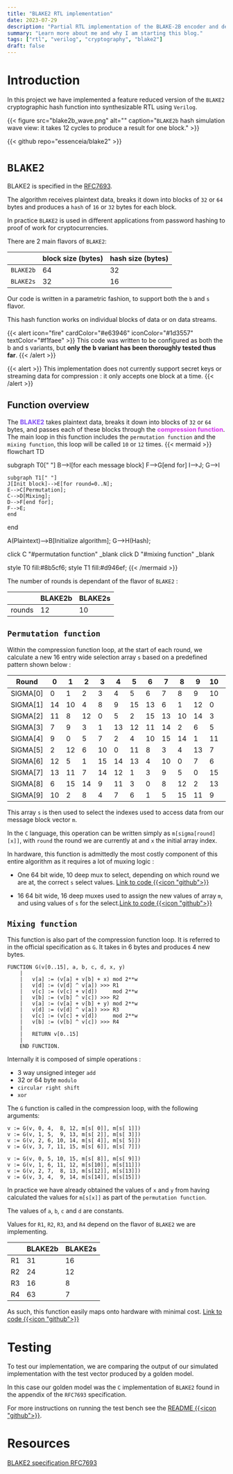 ```yaml
---
title: "BLAKE2 RTL implementation"
date: 2023-07-29
description: "Partial RTL implementation of the BLAKE-2B encoder and decoder."
summary: "Learn more about me and why I am starting this blog."
tags: ["rtl", "verilog", "cryptography", "blake2"]
draft: false
---
```

# Introduction

In this project we have implemented a feature reduced version of the `BLAKE2` cryptographic hash function into
synthesizable RTL using `Verilog`.

{{< figure
    src="blake2b_wave.png"
    alt=""
    caption="`BLAKE2b` hash simulation wave view: it takes 12 cycles to produce a result for one block."
    >}}

{{< github repo="essenceia/blake2" >}}


# `BLAKE2`


BLAKE2 is specified in the [RFC7693](https://tools.ietf.org/html/rfc7693).

The algorithm receives plaintext data, breaks it down into blocks of `32` or `64` bytes 
and produces a `hash` of `16` or `32` bytes for each block. 

In practice `BLAKE2` is used in different applications from password hashing to proof of work
for cryptocurrencies.

There are 2 main flavors of `BLAKE2`:


|  | block size (bytes) | hash size (bytes) |
| ------ | --------------------------- | ------------------- |
| `BLAKE2b` | 64 | 32 | 
| `BLAKE2s` |  32 | 16 | 


Our code is written in a parametric fashion, to support both the `b` and `s` flavor.

This hash function works on individual blocks of data or on data streams.

{{< alert icon="fire" cardColor="#e63946" iconColor="#1d3557" textColor="#f1faee" >}}
This code was written to be configured as both the
b and s variants, but **only the b variant has been thoroughly tested thus far**.
{{< /alert >}}

{{< alert >}}
This implementation does not currently support secret keys or streaming data for compression : it
only accepts one block at a time.
{{< /alert >}}

## Function overview

The
<span style="color:#8b5cf6; font-weight: 800;">BLAKE2</span> 
takes plaintext data, breaks it down into blocks of `32` or `64` bytes,
and passes each of these blocks through the 
<span style="color:#d946ef; font-weight: 800;">compression function</span>.
The main loop in this function includes the `permutation function` and the `mixing function`, this
loop will be called `10` or `12` times. 
{{< mermaid >}}
flowchart TD


subgraph T0[" "]
B-->I[for each message block]
F-->G[end for]
I-->J;
G-->I

    subgraph T1[" "]
    J[Init block]-->E[for round=0..N];
    E-->C[Permutation];
    C-->D[Mixing];
    D-->F[end for];
    F-->E;
    end

end

A(Plaintext)-->B[Initialize algorithm];
G-->H(Hash);

click C "#permutation function" _blank
click D "#mixing function" _blank

style T0 fill:#8b5cf6; 
style T1 fill:#d946ef;
{{< /mermaid >}}

The number of rounds is dependant of the flavor of `BLAKE2` :

|      | BLAKE2b | BLAKE2s|
|----- | --------|-----   |
| rounds  | 12 | 10 |

 
## `Permutation function`

Within the compression function loop, at the start of each round, we calculate a new 16 entry wide selection array `s`
based on a predefined pattern shown below :

|  Round    |  0|  1|  2|  3|  4|  5|  6|  7|  8|  9| 10| 11| 12| 13| 14| 15 |
| ----------|---|---|---|---|---|---|---|---|---|---|---|---|---|---|---|----|
|  SIGMA[0] |  0|  1|  2|  3|  4|  5|  6|  7|  8|  9| 10| 11| 12| 13| 14| 15 |
|  SIGMA[1] | 14| 10|  4|  8|  9| 15| 13|  6|  1| 12|  0|  2| 11|  7|  5|  3 |
|  SIGMA[2] | 11|  8| 12|  0|  5|  2| 15| 13| 10| 14|  3|  6|  7|  1|  9|  4 |
|  SIGMA[3] |  7|  9|  3|  1| 13| 12| 11| 14|  2|  6|  5| 10|  4|  0| 15|  8 |
|  SIGMA[4] |  9|  0|  5|  7|  2|  4| 10| 15| 14|  1| 11| 12|  6|  8|  3| 13 |
|  SIGMA[5] |  2| 12|  6| 10|  0| 11|  8|  3|  4| 13|  7|  5| 15| 14|  1|  9 |
|  SIGMA[6] | 12|  5|  1| 15| 14| 13|  4| 10|  0|  7|  6|  3|  9|  2|  8| 11 |
|  SIGMA[7] | 13| 11|  7| 14| 12|  1|  3|  9|  5|  0| 15|  4|  8|  6|  2| 10 |
|  SIGMA[8] |  6| 15| 14|  9| 11|  3|  0|  8| 12|  2| 13|  7|  1|  4| 10|  5 |
|  SIGMA[9] | 10|  2|  8|  4|  7|  6|  1|  5| 15| 11|  9| 14|  3| 12| 13|  0 |

This array `s` is then used to select the indexes used to access data from our
message block vector `m`.

In the `C` language, this operation can be written simply as `m[sigma[round][x]]`, with `round` the
round we are currently at and `x` the initial array index.


In hardware, this function is admittedly the most costly component of this entire algorithm
as it requires a lot of muxing logic : 

- One 64 bit wide, 10 deep mux to select, depending on which round we are at, the correct `s` select values. [Link to code {{<icon "github">}}](https://github.com/Essenceia/Blake2/blob/46764d1882debe8f61166b7c65b51d4fee945ae4/blake2.v#L183-L201)

- 16 64 bit wide, 16 deep muxes used to assign the new values of array `m`, and using values of `s` for the select.[Link to code {{<icon "github">}}](https://github.com/Essenceia/Blake2/blob/46764d1882debe8f61166b7c65b51d4fee945ae4/blake2.v#L217-L242) 

## `Mixing function`

This function is also part of the compression function loop.
It is referred to in the official
specification as `G`. It takes in 6 bytes and produces 4 new bytes.

```
FUNCTION G(v[0..15], a, b, c, d, x, y)
    |
    |   v[a] := (v[a] + v[b] + x) mod 2**w
    |   v[d] := (v[d] ^ v[a]) >>> R1
    |   v[c] := (v[c] + v[d])     mod 2**w
    |   v[b] := (v[b] ^ v[c]) >>> R2
    |   v[a] := (v[a] + v[b] + y) mod 2**w
    |   v[d] := (v[d] ^ v[a]) >>> R3
    |   v[c] := (v[c] + v[d])     mod 2**w
    |   v[b] := (v[b] ^ v[c]) >>> R4
    |
    |   RETURN v[0..15]
    |
    END FUNCTION.
```

Internally it is composed of simple operations :
- 3 way unsigned integer `add`
- 32 or 64 byte `modulo` 
- `circular right shift`
- `xor`

The `G` function is called in the compression loop, with the following arguments:
```
v := G(v, 0, 4,  8, 12, m[s[ 0]], m[s[ 1]])
v := G(v, 1, 5,  9, 13, m[s[ 2]], m[s[ 3]])
v := G(v, 2, 6, 10, 14, m[s[ 4]], m[s[ 5]])
v := G(v, 3, 7, 11, 15, m[s[ 6]], m[s[ 7]])

v := G(v, 0, 5, 10, 15, m[s[ 8]], m[s[ 9]])
v := G(v, 1, 6, 11, 12, m[s[10]], m[s[11]])
v := G(v, 2, 7,  8, 13, m[s[12]], m[s[13]])
v := G(v, 3, 4,  9, 14, m[s[14]], m[s[15]])
```


In practice we have already obtained the values of `x` and `y` from having calculated the values 
for `m[s[x]]` as part of the `permutation function`. 

The values of `a`, `b`, `c` and `d` are constants.

Values for `R1`, `R2`, `R3`, and `R4` depend on the flavor of `BLAKE2` we are implementing.

|      | BLAKE2b | BLAKE2s|
|----- | --------|-----   |
| R1   | 31 | 16 |
| R2   | 24 | 12 |
| R3   | 16 | 8 |
| R4   | 63 | 7 |

As such, this function easily maps onto hardware with minimal cost.
[Link to code {{<icon "github">}}](https://github.com/Essenceia/Blake2/blob/46764d1882debe8f61166b7c65b51d4fee945ae4/blake2.v#L276-L383)

# Testing

To test our implementation, we are comparing the output of our simulated implementation 
with the test vector produced by a golden model.

In this case our golden model was the `C`
implementation of `BLAKE2` found in the appendix of the `RFC7693` specification.

For more instructions on running the test bench see the [README {{<icon "github">}}](https://github.com/Essenceia/Blake2/blob/46764d1882debe8f61166b7c65b51d4fee945ae4/blake2.v#L276-L383).

# Resources 

[BLAKE2 specification RFC7693](https://www.rfc-editor.org/rfc/rfc7693)
